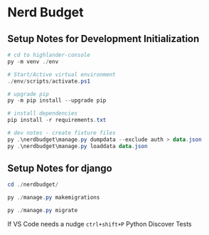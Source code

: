 # Nerd Budget

## Setup Notes for Development Initialization

```ps1
# cd to highlander-console
py -m venv ./env

# Start/Active virtual environment
./env/scripts/activate.ps1

# upgrade pip
py -m pip install --upgrade pip

# install dependencies
pip install -r requirements.txt

# dev notes - create fixture files
py .\nerdbudget\manage.py dumpdata --exclude auth > data.json
py .\nerdbudget\manage.py loaddata data.json

```

## Setup Notes for django

```ps1
cd ./nerdbudget/

py ./manage.py makemigrations

py ./manage.py migrate

```


If VS Code needs a nudge `ctrl+shift+P` Python Discover Tests
